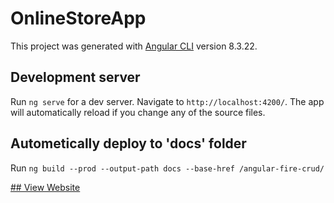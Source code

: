 # OnlineStoreApp

This project was generated with [Angular CLI](https://github.com/angular/angular-cli) version 8.3.22.

## Development server

Run `ng serve` for a dev server. Navigate to `http://localhost:4200/`. The app will automatically reload if you change any of the source files.

## Autometically deploy to 'docs' folder
Run  `ng build --prod --output-path docs --base-href /angular-fire-crud/`

[## View Website](https://rasel-rz.github.io/angular-fire-crud)
